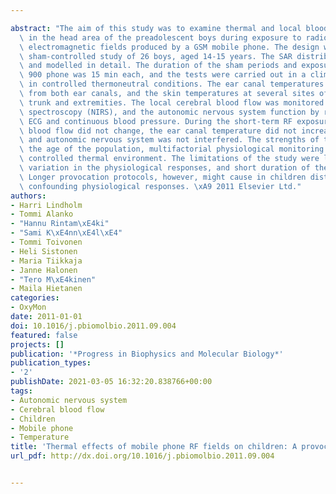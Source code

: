 ---
abstract: "The aim of this study was to examine thermal and local blood flow responses\
  \ in the head area of the preadolescent boys during exposure to radiofrequency (RF)\
  \ electromagnetic fields produced by a GSM mobile phone. The design was a double-blinded\
  \ sham-controlled study of 26 boys, aged 14-15 years. The SAR distribution was calculated\
  \ and modelled in detail. The duration of the sham periods and exposures with GSM\
  \ 900 phone was 15 min each, and the tests were carried out in a climatic chamber\
  \ in controlled thermoneutral conditions. The ear canal temperatures were registered\
  \ from both ear canals, and the skin temperatures at several sites of the head,\
  \ trunk and extremities. The local cerebral blood flow was monitored by a near-infrared\
  \ spectroscopy (NIRS), and the autonomic nervous system function by recordings of\
  \ ECG and continuous blood pressure. During the short-term RF exposure, local cerebral\
  \ blood flow did not change, the ear canal temperature did not increase significantly\
  \ and autonomic nervous system was not interfered. The strengths of this study were\
  \ the age of the population, multifactorial physiological monitoring and strictly\
  \ controlled thermal environment. The limitations of the study were large inter-individual\
  \ variation in the physiological responses, and short duration of the exposure.\
  \ Longer provocation protocols, however, might cause in children distress related\
  \ confounding physiological responses. \xA9 2011 Elsevier Ltd."
authors:
- Harri Lindholm
- Tommi Alanko
- "Hannu Rintam\xE4ki"
- "Sami K\xE4nn\xE4l\xE4"
- Tommi Toivonen
- Heli Sistonen
- Maria Tiikkaja
- Janne Halonen
- "Tero M\xE4kinen"
- Maila Hietanen
categories:
- OxyMon
date: 2011-01-01
doi: 10.1016/j.pbiomolbio.2011.09.004
featured: false
projects: []
publication: '*Progress in Biophysics and Molecular Biology*'
publication_types:
- '2'
publishDate: 2021-03-05 16:32:20.838766+00:00
tags:
- Autonomic nervous system
- Cerebral blood flow
- Children
- Mobile phone
- Temperature
title: 'Thermal effects of mobile phone RF fields on children: A provocation study'
url_pdf: http://dx.doi.org/10.1016/j.pbiomolbio.2011.09.004

---
